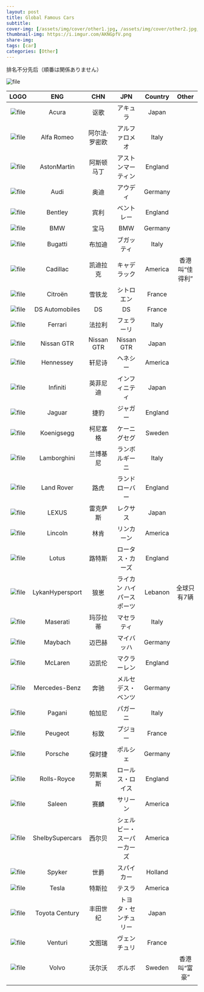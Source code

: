 ```yaml
---
layout: post
title: Global Famous Cars
subtitle: 
cover-img: [/assets/img/cover/other1.jpg, /assets/img/cover/other2.jpg, /assets/img/cover/other3.jpg]
thumbnail-img: https://i.imgur.com/AKNGpfV.png
share-img:
tags: [car]
categories: [Other]
---
```


排名不分先后（順番は関係ありません）

![file](https://i.imgur.com/AKNGpfV.png)

| LOGO  | ENG  | CHN  | JPN  | Country  | Other| 
| :------------: | :------------: | :------------: | :------------: | :------------: | :------------: |
| ![file](https://i.imgur.com/JOyDTeG.png) | Acura  | 讴歌  | アキュラ  | Japan  |   |
| ![file](https://i.imgur.com/6GMCLlh.png) | Alfa Romeo | 阿尔法·罗密欧 | アルファロメオ | Italy |  |
| ![file](https://i.imgur.com/IgK3IFa.png) | AstonMartin  | 阿斯顿马丁  | アストンマーティン  | England  |   |
| ![file](https://i.imgur.com/hc3wLPO.png) | Audi  | 奥迪  | アウディ  | Germany  |   |
| ![file](https://i.imgur.com/OzL6NBG.png) | Bentley | 宾利  | ベントレー  | England  |   |
| ![file](https://i.imgur.com/sslOGow.png) | BMW  | 宝马  | BMW  | Germany  |   |
| ![file](https://i.imgur.com/Bh6rBvX.png) | Bugatti  | 布加迪  |  ブガッティ |  Italy |   |
| ![file](https://i.imgur.com/EnBPfbt.png) | Cadillac  | 凯迪拉克  | キャデラック  | America | 香港叫“佳得利”  |
| ![file](https://i.imgur.com/qCAgZuE.png) | Citroën  | 雪铁龙 | シトロエン  | France  |   |
| ![file](https://i.imgur.com/Ts88XHZ.png) | DS Automobiles  | DS | DS  | France  |   |
| ![file](https://i.imgur.com/kKeG58b.png) | Ferrari  | 法拉利  | フェラーリ  | Italy |   |
| ![file](https://i.imgur.com/uAFB8wl.png) | Nissan GTR  | Nissan GTR | Nissan GTR  | Japan  |   |
| ![file](https://i.imgur.com/jwDMuIR.png) | Hennessey | 轩尼诗 | ヘネシー | America |  |
| ![file](https://i.imgur.com/DheOq8d.png) | Infiniti  | 英菲尼迪  | インフィニティ  |  Japan |   |
| ![file](https://i.imgur.com/7NOZkQT.png) | Jaguar   | 捷豹  | ジャガー  | England  |   |
| ![file](https://i.imgur.com/pXV6CqH.png) | Koenigsegg  | 柯尼塞格  | ケーニグセグ  | Sweden  |   |
| ![file](https://i.imgur.com/q3D9atY.png) |  Lamborghini  | 兰博基尼  | ランボルギーニ  | Italy  |   |
| ![file](https://i.imgur.com/t3wXL1e.png) | Land Rover   | 路虎 | ランドローバー  | England  |   |
| ![file](https://i.imgur.com/kyriGZf.png) | LEXUS  | 雷克萨斯  | レクサス  | Japan  |   |
| ![file](https://i.imgur.com/IoDzHf2.png) | Lincoln  | 林肯  | リンカーン  | America  |   |
| ![file](https://i.imgur.com/Kmfe5dv.png) | Lotus  | 路特斯  |  ロータス・カーズ | England  |   |
| ![file](https://i.imgur.com/njuARMC.png) | LykanHypersport  | 狼崽  | ライカン ハイパースポーツ  | Lebanon  | 全球只有7辆  |
| ![file](https://i.imgur.com/QmeYb1w.png) | Maserati  |玛莎拉蒂   | マセラティ  | Italy  |   |
| ![file](https://i.imgur.com/9BK5oFT.png) | Maybach  | 迈巴赫  | マイバッハ  | Germany  |   |
| ![file](https://i.imgur.com/cCnTHJb.png) | McLaren | 迈凯伦  | マクラーレン  | England  |   |
| ![file](https://i.imgur.com/HyqWmC9.png) | Mercedes-Benz  | 奔驰  |  メルセデス・ベンツ | Germany  |   |
| ![file](https://i.imgur.com/ZtKiaZd.png) | Pagani  | 帕加尼  | パガーニ  | Italy  |   |
| ![file](https://i.imgur.com/S7BT3j2.png) | Peugeot  |标致  | プジョー  |  France |   |
| ![file](https://i.imgur.com/rTwZYzs.png) | Porsche  |  保时捷 | ポルシェ  |  Germany |   |
| ![file](https://i.imgur.com/vvMjytC.png) | Rolls-Royce  | 劳斯莱斯  | ロールス・ロイス  | England  |   |
| ![file](https://i.imgur.com/2Od9qMP.png) | Saleen  | 赛麟 | サリーン  |  America |   |
| ![file](https://i.imgur.com/wR5atNr.png) | ShelbySupercars |  西尔贝 | シェルビー・スーパーカーズ  | America  |   |
| ![file](https://i.imgur.com/opdyAEI.png) | Spyker  | 世爵  | スパイカー  |  Holland  |   |
| ![file](https://i.imgur.com/89HyYzL.png) | Tesla  | 特斯拉  | テスラ  | America  |   |
| ![file](https://i.imgur.com/T9SkPee.png) | Toyota Century  | 丰田世纪 | トヨタ・センチュリー  | Japan   |   |
| ![file](https://i.imgur.com/cuw6fPk.png) | Venturi  |  文图瑞 | ヴェンチュリ  | France |   |
| ![file](https://i.imgur.com/UggKHPC.png) | Volvo  | 沃尔沃  |  ボルボ | Sweden  | 香港叫“富豪”  |
|  |  |  |  |  |  |
